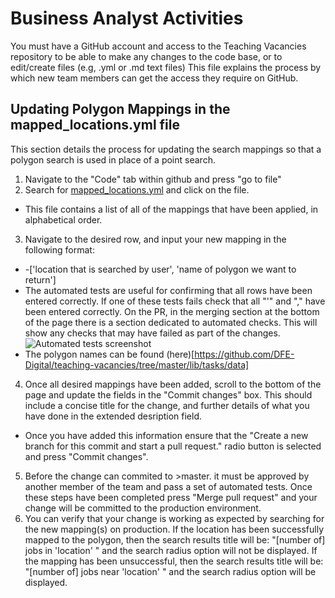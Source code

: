 # Business Analyst Activities

You must have a GitHub account and access to the Teaching Vacancies repository to be able to make any changes to the code base, or to edit/create files (e.g, .yml or .md text files)
<Insert link here to new page> This file explains the process by which new team members can get the access they require on GitHub.

## Updating Polygon Mappings in the mapped_locations.yml file
This section details the process for updating the search mappings so that a polygon search is used in place of a point search.

1. Navigate to the "Code" tab within github and press "go to file"
2. Search for [mapped_locations.yml](https://github.com/DFE-Digital/teaching-vacancies/blob/master/lib/tasks/data/mapped_locations.yml) and click on the file.
  * This file contains a list of all of the mappings that have been applied, in alphabetical order.
3. Navigate to the desired row, and input your new mapping in the following format:
  * -['location that is searched by user', 'name of polygon we want to return']
  * The automated tests are useful for confirming that all rows have been entered correctly. If one of these tests fails check that all "'" and "," have been entered correctly. On the PR, in the merging section at the bottom of the page there is a section dedicated to automated checks. This will show any checks that may have failed as part of the changes. ![Automated tests screenshot](https://user-images.githubusercontent.com/72141/103927287-0d570500-5112-11eb-902d-5d36a1c7e10a.png)
  * The polygon names can be found (here)[https://github.com/DFE-Digital/teaching-vacancies/tree/master/lib/tasks/data]
4. Once all desired mappings have been added, scroll to the bottom of the page and update the fields in the "Commit changes" box. This should include a concise title for the change, and further details of what you have done in the extended desription field.
  * Once you have added this information ensure that the "Create a new branch for this commit and start a pull request." radio button is selected and press "Commit changes".
5. Before the change can commited to >master. it must be approved by another member of the team and pass a set of automated tests. Once these steps have been completed press "Merge pull request" and your change will be committed to the production environment.
6. You can verify that your change is working as expected by searching for the new mapping(s) on production. If the location has been successfully mapped to the polygon, then the search results title will be: "[number of] jobs in 'location' " and the search radius option will not be displayed. If the mapping has been unsuccessful, then the search results title will be: "[number of] jobs near 'location' " and the search radius option will be displayed.
